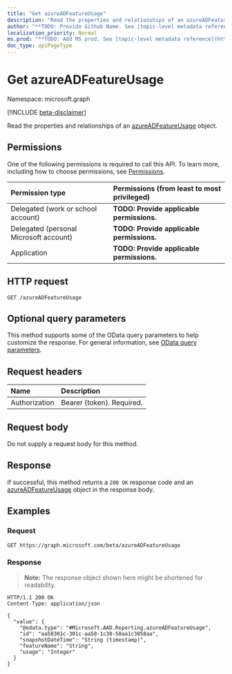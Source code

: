 ```yaml
---
title: "Get azureADFeatureUsage"
description: "Read the properties and relationships of an azureADFeatureUsage object."
author: "**TODO: Provide Github Name. See [topic-level metadata reference](https://msgo.azurewebsites.net/add/document/guidelines/metadata.html#topic-level-metadata)**"
localization_priority: Normal
ms.prod: "**TODO: Add MS prod. See [topic-level metadata reference](https://msgo.azurewebsites.net/add/document/guidelines/metadata.html#topic-level-metadata)**"
doc_type: apiPageType
---
```


# Get azureADFeatureUsage
Namespace: microsoft.graph

[!INCLUDE [beta-disclaimer](../../includes/beta-disclaimer.md)]

Read the properties and relationships of an [azureADFeatureUsage](../resources/azureadfeatureusage.md) object.

## Permissions
One of the following permissions is required to call this API. To learn more, including how to choose permissions, see [Permissions](/graph/permissions-reference).

|Permission type|Permissions (from least to most privileged)|
|:---|:---|
|Delegated (work or school account)|**TODO: Provide applicable permissions.**|
|Delegated (personal Microsoft account)|**TODO: Provide applicable permissions.**|
|Application|**TODO: Provide applicable permissions.**|

## HTTP request

<!-- {
  "blockType": "ignored"
}
-->
``` http
GET /azureADFeatureUsage
```

## Optional query parameters
This method supports some of the OData query parameters to help customize the response. For general information, see [OData query parameters](/graph/query-parameters).

## Request headers
|Name|Description|
|:---|:---|
|Authorization|Bearer {token}. Required.|

## Request body
Do not supply a request body for this method.

## Response

If successful, this method returns a `200 OK` response code and an [azureADFeatureUsage](../resources/azureadfeatureusage.md) object in the response body.

## Examples

### Request
<!-- {
  "blockType": "request",
  "name": "get_azureadfeatureusage"
}
-->
``` http
GET https://graph.microsoft.com/beta/azureADFeatureUsage
```


### Response
>**Note:** The response object shown here might be shortened for readability.
<!-- {
  "blockType": "response",
  "truncated": true,
  "@odata.type": "Microsoft.AAD.Reporting.azureADFeatureUsage"
}
-->
``` http
HTTP/1.1 200 OK
Content-Type: application/json

{
  "value": {
    "@odata.type": "#Microsoft.AAD.Reporting.azureADFeatureUsage",
    "id": "aa58301c-301c-aa58-1c30-58aa1c3058aa",
    "snapshotDateTime": "String (timestamp)",
    "featureName": "String",
    "usage": "Integer"
  }
}
```

